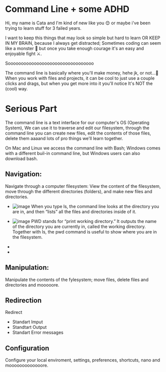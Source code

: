 # Command Line + some ADHD

Hi, my name is Cata and I'm kind of new like you 😊 or maybe i've been trying to learn stuff for 3 failed years.

I want to keep this things that may look so simple but hard to learn OR KEEP IN MY BRAIN, because I always get distracted;
Sometimes coding can seem like a monster 👾 but once you take enough courage it's an easy and enjoyable fight ⚔.

Sooooooooooooooooooooooooooooooooo

The command line is basically where you'll make money, hehe jk, or not...🤨 When you work with files and projects,
it can be cool to just use a couple clicks and drags, but when you get more into it you'll notice It's NOT the (cool) way.

# Serious Part

The command line is a text interface for our computer's OS (Operating System), We can use it to traverse and edit our filesystem,
through the command line you can create new files, edit the contents of those files, delete them aaaand lots of pro things we'll learn together.

On Mac and Linux we access the command line with Bash; Windows comes with a different buil-in command line, but Windows users can also download bash.

## Navigation:
Navigate through a computer filesystem: View the content of the filesystem, move through the different directories (folders), and make new files and directories.
* ![image](https://user-images.githubusercontent.com/75914408/220755638-8468cf3a-9158-47cc-9787-7ff625d330b9.png) When you type ls, the command line looks at the directory you are in, and then “lists” all the files and directories inside of it.

* ![image](https://user-images.githubusercontent.com/75914408/220755681-6a98ec1c-6e8b-4961-9af3-2f0a3c1ff53a.png) PWD stands for “print working directory.” It outputs the name of the directory you are currently in, called the working directory. Together with ls, the pwd command is useful to show where you are in the filesystem.

* 
* 

## Manipulation: 
Manipulate the contents of the fylesystem; move files, delete files and directories and mooooore.

## Redirection
Redirect
* Standart Imput
* Standtart Output
* Standart Error messages

## Configuration
Configure your local enviroment, settings, preferences, shortcuts, nano and mooooooooooooore.
